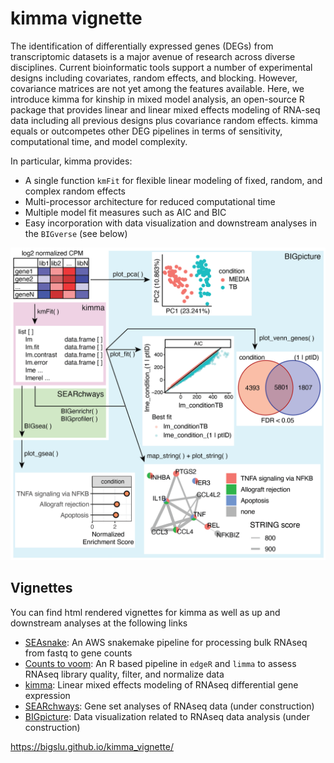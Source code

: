 # kimma vignette

The identification of differentially expressed genes (DEGs) from transcriptomic datasets is a major avenue of research across diverse disciplines. Current bioinformatic tools support a number of experimental designs including covariates, random effects, and blocking. However, covariance matrices are not yet among the features available. Here, we introduce kimma for kinship in mixed model analysis, an open-source R package that provides linear and linear mixed effects modeling of RNA-seq data including all previous designs plus covariance random effects. kimma equals or outcompetes other DEG pipelines in terms of sensitivity, computational time, and model complexity. 

In particular, kimma provides:

* A single function `kmFit` for flexible linear modeling of fixed, random, and complex random effects
* Multi-processor architecture for reduced computational time
* Multiple model fit measures such as AIC and BIC
* Easy incorporation with data visualization and downstream analyses in the `BIGverse` (see below)

![](figures/intro_diagram-01.png)

## Vignettes

You can find html rendered vignettes for kimma as well as up and downstream analyses at the following links

* [SEAsnake](https://github.com/BIGslu/SEAsnake/blob/main/vignette/SEAsnake_vignette.pdf): An AWS snakemake pipeline for processing bulk RNAseq from fastq to gene counts
* [Counts to voom](https://bigslu.github.io/tutorials/RNAseq/2.Hawn_RNAseq_counts.to.voom.html): An R based pipeline in `edgeR` and `limma` to assess RNAseq library quality, filter, and normalize data
* [kimma](https://bigslu.github.io/kimma_vignette/kimma_vignette.html): Linear mixed effects modeling of RNAseq differential gene expression
* [SEARchways](): Gene set analyses of RNAseq data (under construction)
* [BIGpicture](): Data visualization related to RNAseq data analysis (under construction)


https://bigslu.github.io/kimma_vignette/
